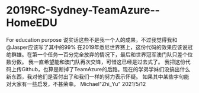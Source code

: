 # 2019RC-Sydney-TeamAzure--HomeEDU
For education purpose
  说实话这些不是我一个人的成果，不过我觉得我和@Jasper应该写了其中的99%
  在2019年悉尼世界赛上，这份代码的效果应该说冠绝群雄。在第一个任务一百分完全放弃的情况下，最后和世界冠军澳门队只差个位数分数。
  我一直希望能和澳门队再次交锋，可惜这已经是过去式了。
  我把这份代码上传Github，也算是断掉了TeamAzure的后路。现在的学弟学妹们没搞出什么新东西，我对他们是否付出了和我们一样的努力表示怀疑。
  如果其中某些字句能对大家有一些启发，不甚荣幸。
  Michael"Zhi_Yu" 2021/5/12
